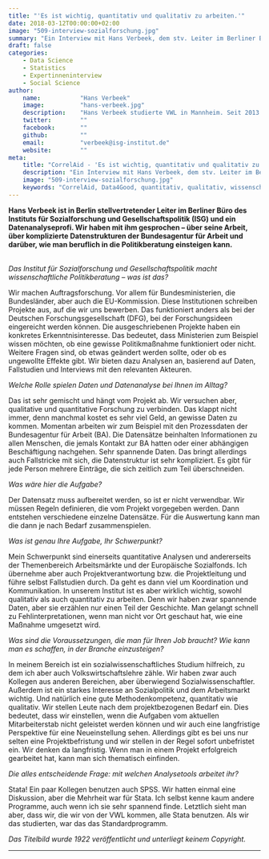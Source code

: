 ```yaml
---
title: "'Es ist wichtig, quantitativ und qualitativ zu arbeiten.'"
date: 2018-03-12T00:00:00+02:00
image: "509-interview-sozialforschung.jpg"
summary: "Ein Interview mit Hans Verbeek, dem stv. Leiter im Berliner Büro des Instituts für Sozialforschung und Gesellschaftspolitik Berlin"
draft: false
categories:       
    - Data Science
    - Statistics
    - Expertinneninterview
    - Social Science
author: 
    name:           "Hans Verbeek"
    image:          "hans-verbeek.jpg"
    description:    "Hans Verbeek studierte VWL in Mannheim. Seit 2013 ist er als wissenschaftlicher Mitarbeiter und stellvertretender Leiter im Berliner Büro des Instituts für Sozialforschung und Gesellschaftspolitik (ISG) tätig. Seine Arbeitsschwerpunkte liegen u.a. in der Evaluation arbeitsmarktpolitischer Maßnahmen und der wissenschaftlichen Begleitung und Bewertung öffentlich geförderter Beschäftigungsprogramme."
    twitter:        ""
    facebook:       ""
    github:         ""
    email:          "verbeek@isg-institut.de"
    website:        ""
meta:
    title: "CorrelAid - 'Es ist wichtig, quantitativ und qualitativ zu arbeiten.'"
    description: "Ein Interview mit Hans Verbeek, dem stv. Leiter im Berliner Büro des Instituts für Sozialforschung und Gesellschaftspolitik Berlin über wissenschaftliches Arbeiten."
    image: "509-interview-sozialforschung.jpg"
    keywords: "CorrelAid, Data4Good, quantitativ, qualitativ, wissenschaftliches Arbeiten, Mixed Methods"
---
```



**Hans Verbeek ist in Berlin stellvertretender Leiter im Berliner Büro
des Instituts für Sozialforschung und Gesellschaftspolitik (ISG) und ein
Datenanalyseprofi. Wir haben mit ihm gesprochen – über seine Arbeit,
über komplizierte Datenstrukturen der Bundesagentur für Arbeit und
darüber, wie man beruflich in die Politikberatung einsteigen kann.**

\
*Das Institut für Sozialforschung und Gesellschaftspolitik macht
wissenschaftliche Politikberatung – was ist das?*

Wir machen Auftragsforschung. Vor allem für Bundesministerien, die
Bundesländer, aber auch die EU-Kommission. Diese Institutionen schreiben
Projekte aus, auf die wir uns bewerben. Das funktioniert anders als bei
der Deutschen Forschungsgesellschaft (DFG), bei der Forschungsideen
eingereicht werden können. Die ausgeschriebenen Projekte haben ein
konkretes Erkenntnisinteresse. Das bedeutet, dass Ministerien zum
Beispiel wissen möchten, ob eine gewisse Politikmaßnahme funktioniert
oder nicht. Weitere Fragen sind, ob etwas geändert werden sollte, oder
ob es ungewollte Effekte gibt. Wir bieten dazu Analysen an, basierend
auf Daten, Fallstudien und Interviews mit den relevanten Akteuren.

*Welche Rolle spielen Daten und Datenanalyse bei Ihnen im Alltag?*

Das ist sehr gemischt und hängt vom Projekt ab. Wir versuchen aber,
qualitative und quantitative Forschung zu verbinden. Das klappt nicht
immer, denn manchmal kostet es sehr viel Geld, an gewisse Daten zu
kommen. Momentan arbeiten wir zum Beispiel mit den Prozessdaten der
Bundesagentur für Arbeit (BA). Die Datensätze beinhalten Informationen
zu allen Menschen, die jemals Kontakt zur BA hatten oder einer
abhängigen Beschäftigung nachgehen. Sehr spannende Daten. Das bringt
allerdings auch Fallstricke mit sich, die Datenstruktur ist sehr
kompliziert. Es gibt für jede Person mehrere Einträge, die sich zeitlich
zum Teil überschneiden.

*Was wäre hier die Aufgabe?*

Der Datensatz muss aufbereitet werden, so ist er nicht verwendbar. Wir
müssen Regeln definieren, die vom Projekt vorgegeben werden. Dann
entstehen verschiedene einzelne Datensätze. Für die Auswertung kann man
die dann je nach Bedarf zusammenspielen.

*Was ist genau Ihre Aufgabe, Ihr Schwerpunkt?*

Mein Schwerpunkt sind einerseits quantitative Analysen und andererseits
der Themenbereich Arbeitsmärkte und der Europäische Sozialfonds. Ich
übernehme aber auch Projektverantwortung bzw. die Projektleitung und
führe selbst Fallstudien durch. Da geht es dann viel um Koordination und
Kommunikation. In unserem Institut ist es aber wirklich wichtig, sowohl
qualitativ als auch quantitativ zu arbeiten. Denn wir haben zwar
spannende Daten, aber sie erzählen nur einen Teil der Geschichte. Man
gelangt schnell zu Fehlinterpretationen, wenn man nicht vor Ort geschaut
hat, wie eine Maßnahme umgesetzt wird.

*Was sind die Voraussetzungen, die man für Ihren Job braucht? Wie kann
man es schaffen, in der Branche einzusteigen?*

In meinem Bereich ist ein sozialwissenschaftliches Studium hilfreich, zu
dem ich aber auch Volkswirtschaftslehre zähle. Wir haben zwar auch
Kollegen aus anderen Bereichen, aber überwiegend Sozialwissenschaftler.
Außerdem ist ein starkes Interesse an Sozialpolitik und dem Arbeitsmarkt
wichtig. Und natürlich eine gute Methodenkompetenz, quantitativ wie
qualitativ. Wir stellen Leute nach dem projektbezogenen Bedarf ein. Dies
bedeutet, dass wir einstellen, wenn die Aufgaben vom aktuellen
Mitarbeiterstab nicht geleistet werden können und wir auch eine
langfristige Perspektive für eine Neueinstellung sehen. Allerdings gibt
es bei uns nur selten eine Projektbefristung und wir stellen in der
Regel sofort unbefristet ein. Wir denken da langfristig. Wenn man in
einem Projekt erfolgreich gearbeitet hat, kann man sich thematisch
einfinden.

*Die alles entscheidende Frage: mit welchen Analysetools arbeitet ihr?*

Stata! Ein paar Kollegen benutzen auch SPSS. Wir hatten einmal eine
Diskussion, aber die Mehrheit war für Stata. Ich selbst kenne kaum
andere Programme, auch wenn ich sie sehr spannend finde. Letztlich sieht
man aber, dass wir, die wir von der VWL kommen, alle Stata benutzen. Als
wir das studierten, war das das Standardprogramm.

*Das Titelbild wurde 1922 veröffentlicht und unterliegt keinem Copyright.*

------------------------------------------------------------------------


